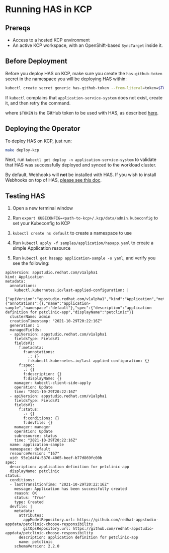 # Running HAS in KCP

## Prereqs

- Access to a hosted KCP environment
- An active KCP workspace, with an OpenShift-based `SyncTarget` inside it.

## Before Deployment

Before you deploy HAS on KCP, make sure you create the `has-github-token` secret in the namespace you will be deploying HAS within:

```bash
kubectl create secret generic has-github-token --from-literal=token=$TOKEN -n application-service-system
```

If `kubectl` complains that `application-service-system` does not exist, create it, and then retry the command.

where `$TOKEN` is the GitHub token to be used with HAS, as described [here](https://github.com/redhat-appstudio/application-service#creating-a-github-secret-for-has).

## Deploying the Operator

To deploy HAS on KCP, just run:

```bash
make deploy-kcp
```

Next, run `kubectl get deploy -n application-service-system` to validate that HAS was successfully deployed and synced to the workload cluster.

By default, Webhooks will **not** be installed with HAS. If you wish to install Webhooks on top of HAS, [please see this doc](./kcp-webhooks.md).

## Testing HAS

1) Open a new terminal window

2) Run `export KUBECONFIG=<path-to-kcp>/.kcp/data/admin.kubeconfig` to set your Kubeconfig to KCP

3) `kubectl create ns default` to create a namespace to use

4) Run `kubectl apply -f samples/application/hasapp.yaml` to create a simple Application resource

5) Run `kubectl get hasapp application-sample -o yaml`, and verify you see the following:

```
apiVersion: appstudio.redhat.com/v1alpha1
kind: Application
metadata:
  annotations:
    kubectl.kubernetes.io/last-applied-configuration: |
      {"apiVersion":"appstudio.redhat.com/v1alpha1","kind":"Application","metadata":{"annotations":{},"name":"application-sample","namespace":"default"},"spec":{"description":"application definition for petclinic-app","displayName":"petclinic"}}
  clusterName: admin
  creationTimestamp: "2021-10-29T20:22:16Z"
  generation: 1
  managedFields:
  - apiVersion: appstudio.redhat.com/v1alpha1
    fieldsType: FieldsV1
    fieldsV1:
      f:metadata:
        f:annotations:
          .: {}
          f:kubectl.kubernetes.io/last-applied-configuration: {}
      f:spec:
        .: {}
        f:description: {}
        f:displayName: {}
    manager: kubectl-client-side-apply
    operation: Update
    time: "2021-10-29T20:22:16Z"
  - apiVersion: appstudio.redhat.com/v1alpha1
    fieldsType: FieldsV1
    fieldsV1:
      f:status:
        .: {}
        f:conditions: {}
        f:devfile: {}
    manager: manager
    operation: Update
    subresource: status
    time: "2021-10-29T20:22:16Z"
  name: application-sample
  namespace: default
  resourceVersion: "167"
  uid: 95e1d4f4-5876-4065-beef-b77d869fc00b
spec:
  description: application definition for petclinic-app
  displayName: petclinic
status:
  conditions:
  - lastTransitionTime: "2021-10-29T20:22:16Z"
    message: Application has been successfully created
    reason: OK
    status: "True"
    type: Created
  devfile: |
    metadata:
      attributes:
        appModelRepository.url: https://github.com/redhat-appstudio-appdata/petclinic-choose-responsibility
        gitOpsRepository.url: https://github.com/redhat-appstudio-appdata/petclinic-choose-responsibility
      description: application definition for petclinic-app
      name: petclinic
    schemaVersion: 2.2.0
```